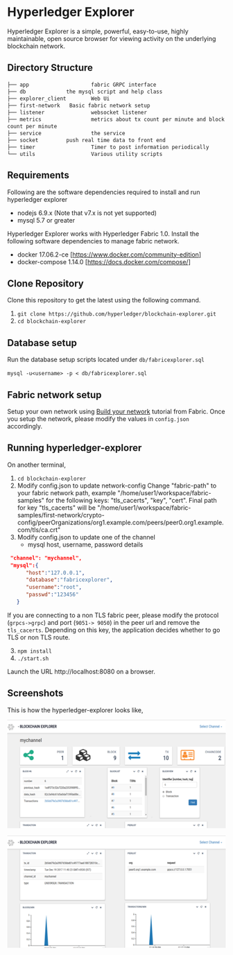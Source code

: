 # Hyperledger Explorer

Hyperledger Explorer is a simple, powerful, easy-to-use, highly maintainable, open source browser for viewing activity on the underlying blockchain network.

## Directory Structure
```
├── app                    fabric GRPC interface
├── db			   the mysql script and help class
├── explorer_client        Web Ui
├── first-network	Basic fabric network setup
├── listener               websocket listener
├── metrics                metrics about tx count per minute and block count per minute
├── service                the service
├── socket		   push real time data to front end
├── timer                  Timer to post information periodically
└── utils                  Various utility scripts
```


## Requirements


Following are the software dependencies required to install and run hyperledger explorer
* nodejs 6.9.x (Note that v7.x is not yet supported)
* mysql 5.7 or greater

Hyperledger Explorer works with Hyperledger Fabric 1.0.  Install the following software dependencies to manage fabric network.
* docker 17.06.2-ce [https://www.docker.com/community-edition]
* docker-compose 1.14.0 [https://docs.docker.com/compose/]

## Clone Repository

Clone this repository to get the latest using the following command.
1. `git clone https://github.com/hyperledger/blockchain-explorer.git`
2. `cd blockchain-explorer`

## Database setup
Run the database setup scripts located under `db/fabricexplorer.sql`

`mysql -u<username> -p < db/fabricexplorer.sql`

## Fabric network setup

 Setup your own network using [Build your network](http://hyperledger-fabric.readthedocs.io/en/latest/build_network.html) tutorial from Fabric. Once you setup the network, please modify the values in `config.json` accordingly.

## Running hyperledger-explorer

On another terminal,
1. `cd blockchain-explorer`
2. Modify config.json to update network-config
Change "fabric-path" to your fabric network path, example "/home/user1/workspace/fabric-samples" for the following keys: "tls_cacerts", "key", "cert".
Final path for key "tls_cacerts" will be "/home/user1/workspace/fabric-samples/first-network/crypto-config/peerOrganizations/org1.example.com/peers/peer0.org1.example.com/tls/ca.crt"
3. Modify config.json to update one of the channel
	* mysql host, username, password details
```json
 "channel": "mychannel",
 "mysql":{
      "host":"127.0.0.1",
      "database":"fabricexplorer",
      "username":"root",
      "passwd":"123456"
   }
```
If you are connecting to a non TLS fabric peer, please modify the
protocol (`grpcs->grpc`) and port (`9051-> 9050`) in the peer url and remove the `tls_cacerts`. Depending on this key, the application decides whether to go TLS or non TLS route.

3. `npm install`
4. `./start.sh`

Launch the URL http://localhost:8080 on a browser.

## Screenshots

This is how the hyperledger-explorer looks like,

![Hyperledger Explorer](https://raw.githubusercontent.com/JeevaSang/blockchainimage/master/explorer1.png)

![Hyperledger Explorer](https://raw.githubusercontent.com/JeevaSang/blockchainimage/master/explorer2.png)

